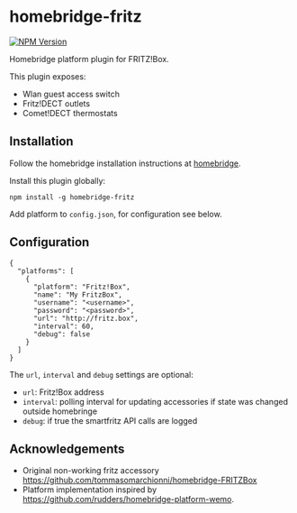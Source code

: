 # homebridge-fritz
[![NPM Version](https://img.shields.io/npm/v/homebridge-fritz.svg)](https://www.npmjs.com/package/homebridge-fritz)

Homebridge platform plugin for FRITZ!Box.

This plugin exposes:

  - Wlan guest access switch
  - Fritz!DECT outlets
  - Comet!DECT thermostats


## Installation

Follow the homebridge installation instructions at [homebridge](https://www.npmjs.com/package/homebridge).

Install this plugin globally:

```
npm install -g homebridge-fritz
```

Add platform to `config.json`, for configuration see below.


## Configuration

```
{
  "platforms": [
    {
      "platform": "Fritz!Box",
      "name": "My FritzBox",
      "username": "<username>",
      "password": "<password>",
      "url": "http://fritz.box",
      "interval": 60,
      "debug": false
    }
  ]
}

```

The `url`, `interval` and `debug` settings are optional:

  - `url`: Fritz!Box address
  - `interval`: polling interval for updating accessories if state was changed outside homebringe
  - `debug`: if true the smartfritz API calls are logged


## Acknowledgements

  - Original non-working fritz accessory https://github.com/tommasomarchionni/homebridge-FRITZBox
  - Platform implementation inspired by https://github.com/rudders/homebridge-platform-wemo.
